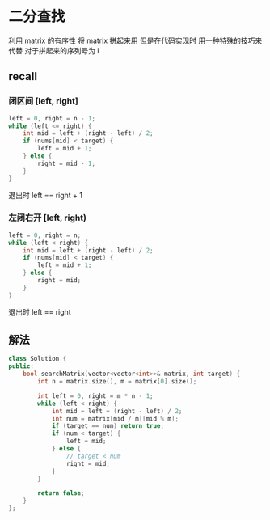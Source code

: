 # 二分查找
利用 matrix 的有序性 将 matrix 拼起来用
但是在代码实现时 用一种特殊的技巧来代替
对于拼起来的序列号为 i
## recall
### 闭区间 [left, right]
```cpp
left = 0, right = n - 1;
while (left <= right) {
    int mid = left + (right - left) / 2;
    if (nums[mid] < target) {
        left = mid + 1;
    } else {
        right = mid - 1;
    }
}
```
退出时 left == right + 1

### 左闭右开 [left, right)
```cpp
left = 0, right = n;
while (left < right) {
    int mid = left + (right - left) / 2;
    if (nums[mid] < target) {
        left = mid + 1;
    } else {
        right = mid;
    }
}
```
退出时 left == right

## 解法
```cpp
class Solution {
public:
    bool searchMatrix(vector<vector<int>>& matrix, int target) {
        int n = matrix.size(), m = matrix[0].size();

        int left = 0, right = m * n - 1;
        while (left < right) {
            int mid = left + (right - left) / 2;
            int num = matrix[mid / m][mid % m];
            if (target == num) return true;
            if (num < target) {
                left = mid;
            } else { 
                // target < num
                right = mid;
            }
        }

        return false;
    }
};
```
